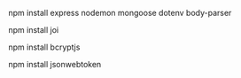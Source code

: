 npm install express nodemon mongoose dotenv body-parser

npm install joi

npm install bcryptjs

npm install jsonwebtoken

